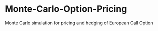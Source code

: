 # Monte-Carlo-Option-Pricing
Monte Carlo simulation for pricing and hedging of European Call Option
